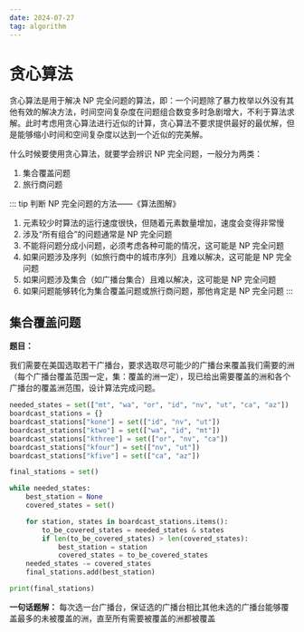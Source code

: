 ```yaml
---
date: 2024-07-27
tag: algorithm
---
```


# 贪心算法

贪心算法是用于解决 NP 完全问题的算法，即：一个问题除了暴力枚举以外没有其他有效的解决方法，时间空间复杂度在问题组合数变多时急剧增大，不利于算法求解。此时考虑用贪心算法进行近似的计算，贪心算法不要求提供最好的最优解，但是能够缩小时间和空间复杂度以达到一个近似的完美解。

什么时候要使用贪心算法，就要学会辨识 NP 完全问题，一般分为两类：

1. 集合覆盖问题
2. 旅行商问题

::: tip 判断 NP 完全问题的方法——《算法图解》

1. 元素较少时算法的运行速度很快，但随着元素数量增加，速度会变得非常慢
2. 涉及“所有组合”的问题通常是 NP 完全问题
3. 不能将问题分成小问题，必须考虑各种可能的情况，这可能是 NP 完全问题
4. 如果问题涉及序列（如旅行商中的城市序列）且难以解决，这可能是 NP 完全问题
5. 如果问题涉及集合（如广播台集合）且难以解决，这可能是 NP 完全问题
6. 如果问题能够转化为集合覆盖问题或旅行商问题，那他肯定是 NP 完全问题
   :::

## 集合覆盖问题

**题目：**

我们需要在美国选取若干广播台，要求选取尽可能少的广播台来覆盖我们需要的洲（每个广播台覆盖范围一定，集：覆盖的洲一定），现已给出需要覆盖的洲和各个广播台的覆盖洲范围，设计算法完成问题。

```python
needed_states = set(["mt", "wa", "or", "id", "nv", "ut", "ca", "az"])  # 要覆盖的洲
boardcast_stations = {}
boardcast_stations["kone"] = set(["id", "nv", "ut"])
boardcast_stations["ktwo"] = set(["wa", "id", "mt"])
boardcast_stations["kthree"] = set(["or", "nv", "ca"])
boardcast_stations["kfour"] = set(["nv", "ut"])
boardcast_stations["kfive"] = set(["ca", "az"])

final_stations = set()

while needed_states:
    best_station = None
    covered_states = set()

    for station, states in boardcast_stations.items():
        to_be_covered_states = needed_states & states
        if len(to_be_covered_states) > len(covered_states):
            best_station = station
            covered_states = to_be_covered_states
    needed_states -= covered_states
    final_stations.add(best_station)

print(final_stations)
```

**一句话题解：** 每次选一台广播台，保证选的广播台相比其他未选的广播台能够覆盖最多的未被覆盖的洲，直至所有需要被覆盖的洲都被覆盖